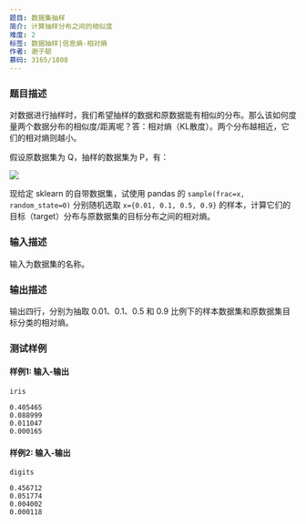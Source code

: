 ```yaml
---
题目: 数据集抽样
简介: 计算抽样分布之间的相似度
难度: 2
标签: 数据抽样|信息熵-相对熵
作者: 谢子聪
慕码: 3165/1808
---
```


### 题目描述

对数据进行抽样时，我们希望抽样的数据和原数据能有相似的分布。那么该如何度量两个数据分布的相似度/距离呢？答：相对熵（KL散度）。两个分布越相近，它们的相对熵则越小。

假设原数据集为 Q，抽样的数据集为 P，有：

![](https://gss2.bdstatic.com/-fo3dSag_xI4khGkpoWK1HF6hhy/baike/s%3D485/sign=0ebf25bbd92a283447a637036eb4c92e/a2cc7cd98d1001e957e721a9b50e7bec55e797b8.jpg)

现给定 sklearn 的自带数据集，试使用 pandas 的 `sample(frac=x, random_state=0)` 分别随机选取 `x={0.01, 0.1, 0.5, 0.9}` 的样本，计算它们的目标（target）分布与原数据集的目标分布之间的相对熵。

### 输入描述

输入为数据集的名称。

### 输出描述

输出四行，分别为抽取 0.01、0.1、0.5 和 0.9 比例下的样本数据集和原数据集目标分类的相对熵。

### 测试样例

#### 样例1: 输入-输出

```
iris
```

```
0.405465
0.088999
0.011047
0.000165
```

#### 样例2: 输入-输出

```
digits
```

```
0.456712
0.051774
0.004002
0.000118
```

